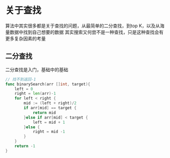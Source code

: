 # 关于查找
算法中其实很多都是关于查找的问题，从最简单的二分查找，到top K，以及从海量数据中找到自己想要的数据
其实搜索又何尝不是一种查找，只是这种查找会有更多复杂因素的考量

## 二分查找
二分查找是入门，基础中的基础
``` go
// 找不到返回-1
func binarySearch(arr []int, target){
	left = 0 
	right = len(arr)-1
	for left < right {
		mid := (left + right)/2
		if arr[mid] == target {
			return mid
		}else if arr[mid] < target {
			left = mid + 1
		}else {
			right = mid -1
		}
	}
	return -1
}
```